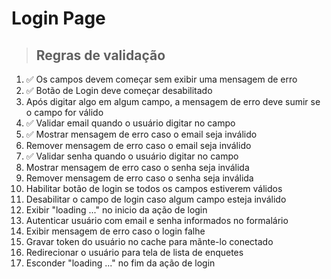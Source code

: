 # Login Page

> ## Regras de validação
1. ✅ Os campos devem começar sem exibir uma mensagem de erro
2. ✅ Botão de Login deve começar desabilitado
3. Após digitar algo em algum campo, a mensagem de erro deve sumir se o campo for válido
4. ✅ Validar email quando o usuário digitar no campo
5. ✅ Mostrar mensagem de erro caso o email seja inválido
6. Remover mensagem de erro caso o email seja inválido
7. ✅ Validar senha quando o usuário digitar no campo
8. Mostrar mensagem de erro caso o senha seja inválida
9. Remover mensagem de erro caso o senha seja inválida
10. Habilitar botão de login se todos os campos estiverem válidos
11. Desabilitar o campo de login caso algum campo esteja inválido
12. Exibir "loading ..." no inicio da ação de login
13. Autenticar usuário com email e senha informados no formalário
14. Exibir mensagem de erro caso o login falhe
15. Gravar token do usuário no cache para mãnte-lo conectado
16. Redirecionar o usuário para tela de lista de enquetes
17. Esconder "loading ..."  no fim da ação de login
